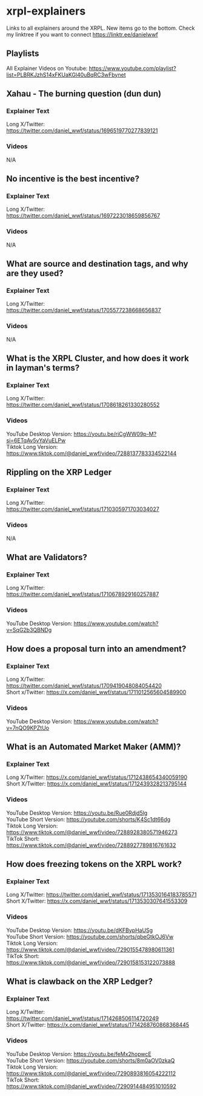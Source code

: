 # xrpl-explainers
Links to all explainers around the XRPL. New items go to the bottom. Check my linktree if you want to connect https://linktr.ee/danielwwf

## Playlists

All Explainer Videos on Youtube: https://www.youtube.com/playlist?list=PLBRKJzhS14xFKUaKGl40uBqRC3wFbynet




## Xahau - The burning question (dun dun)

### Explainer Text 

Long X/Twitter: https://twitter.com/daniel_wwf/status/1696519770277839121  

### Videos

N/A  




## No incentive is the best incentive?  

### Explainer Text  

Long X/Twitter: https://twitter.com/daniel_wwf/status/1697223018659856767  

### Videos  

N/A  




## What are source and destination tags, and why are they used?

### Explainer Text  

Long X/Twitter: https://twitter.com/daniel_wwf/status/1705577238668656837  

### Videos  

N/A  



## What is the XRPL Cluster, and how does it work in layman's terms?

### Explainer Text  

Long X/Twitter: https://twitter.com/daniel_wwf/status/1708618261330280552  

### Videos  

YouTube Desktop Version: https://youtu.be/riCgWW09p-M?si=6ETqAv5vYaVuELPw  
Tiktok Long Version: https://www.tiktok.com/@daniel_wwf/video/7288137783334522144  



## Rippling on the XRP Ledger

### Explainer Text  

Long X/Twitter: https://twitter.com/daniel_wwf/status/1710305971703034027  

### Videos  

N/A  



## What are Validators?

### Explainer Text  

Long X/Twitter: https://twitter.com/daniel_wwf/status/1710678929160257887  

### Videos  

YouTube Desktop Version: https://www.youtube.com/watch?v=SqG2b3QBNDg



## How does a proposal turn into an amendment?

### Explainer Text  

Long X/Twitter: https://twitter.com/daniel_wwf/status/1709419048084054420  
Short x/Twitter: https://x.com/daniel_wwf/status/1711012565604589900  

### Videos  

YouTube Desktop Version: https://www.youtube.com/watch?v=7nQO9KPZtUo



## What is an Automated Market Maker (AMM)?

### Explainer Text  

Long X/Twitter: https://x.com/daniel_wwf/status/1712438654340059190  
Short X/Twitter: https://x.com/daniel_wwf/status/1712439328213795144  

### Videos  

YouTube Desktop Version: https://youtu.be/Rue0Rdjd5lg  
YouTube Short Version: https://youtube.com/shorts/K4Sc1dt66dg  
Tiktok Long Version: https://www.tiktok.com/@daniel_wwf/video/7288928380571946273  
TikTok Short: https://www.tiktok.com/@daniel_wwf/video/7288927789816761632  



## How does freezing tokens on the XRPL work?

### Explainer Text  

Long X/Twitter: https://twitter.com/daniel_wwf/status/1713530164183785571  
Short X/Twitter: https://x.com/daniel_wwf/status/1713530307641553309   

### Videos  

YouTube Desktop Version: https://youtu.be/dKFBypHaUSg   
YouTube Short Version: https://youtube.com/shorts/qbeGtkOJ6Vw   
Tiktok Long Version: https://www.tiktok.com/@daniel_wwf/video/7290155478980611361   
TikTok Short: https://www.tiktok.com/@daniel_wwf/video/7290158153122073888    



## What is clawback on the XRP Ledger?

### Explainer Text  

Long X/Twitter: https://twitter.com/daniel_wwf/status/1714268506114720249   
Short X/Twitter: https://x.com/daniel_wwf/status/1714268760868368445   

### Videos  

YouTube Desktop Version: https://youtu.be/feMx2hopwcE  
YouTube Short Version: https://youtube.com/shorts/8m0aOV0zkaQ  
Tiktok Long Version: https://www.tiktok.com/@daniel_wwf/video/7290893816054222112   
TikTok Short: https://www.tiktok.com/@daniel_wwf/video/7290914484951010592    
